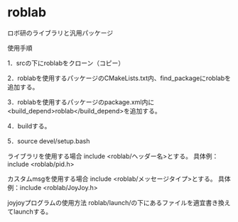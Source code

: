 # roblab
ロボ研のライブラリと汎用パッケージ

使用手順

1．srcの下にroblabをクローン（コピー）

2．roblabを使用するパッケージのCMakeLists.txt内、find_packageにroblabを追加する。

3．roblabを使用するパッケージのpackage.xml内に<build_depend>roblab</build_depend>を追加する。

4．buildする。

5．source devel/setup.bash

ライブラリを使用する場合
include <roblab/ヘッダー名>とする。
具体例：include <roblab/pid.h>

カスタムmsgを使用する場合
include <roblab/メッセージタイプ>とする。
具体例：include <roblab/JoyJoy.h>

joyjoyプログラムの使用方法
roblab/launch/の下にあるファイルを適宜書き換えてlaunchする。
